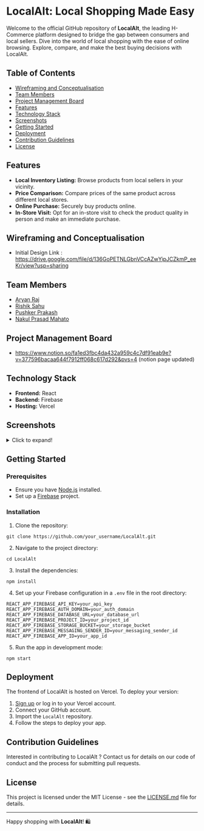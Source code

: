 # LocalAlt: Local Shopping Made Easy

Welcome to the official GitHub repository of **LocalAlt**, the leading H-Commerce platform designed to bridge the gap between consumers and local sellers. Dive into the world of local shopping with the ease of online browsing. Explore, compare, and make the best buying decisions with LocalAlt.

## Table of Contents

- [Wireframing and Conceptualisation](#wireframing-and-conceptualisation)
- [Team Members](#team-members)
- [Project Management Board](#project-management-board)
- [Features](#features)
- [Technology Stack](#technology-stack)
- [Screenshots](#screenshots)
- [Getting Started](#getting-started)
- [Deployment](#deployment)
- [Contribution Guidelines](#contribution-guidelines)
- [License](#license)

## Features

- **Local Inventory Listing:** Browse products from local sellers in your vicinity.
- **Price Comparison:** Compare prices of the same product across different local stores.
- **Online Purchase:** Securely buy products online.
- **In-Store Visit:** Opt for an in-store visit to check the product quality in person and make an immediate purchase.

## Wireframing and Conceptualisation
- Initial Design Link : https://drive.google.com/file/d/136GoPETNLGbnVCcAZwYipJCZkmP_eeKr/view?usp=sharing

## Team Members
- [Aryan Raj](https://github.com/aryan-139)
- [Rishik Sahu](https://github.com/iamrishiksahu)
- [Pushker Prakash](https://github.com/rangercoder)
- [Nakul Prasad Mahato](https://github.com/NakulPrasad)
## Project Management Board
- https://www.notion.so/fa1ed3fbc4da432a959c4c7df91eab9e?v=377596bacaa644f7912ff068c617d292&pvs=4
(notion page updated)
## Technology Stack

- **Frontend:** React
- **Backend:** Firebase
- **Hosting:** Vercel

## Screenshots

<details>
  <summary>Click to expand!</summary>

  ![Home Page](path_to_home_page_screenshot.png)
  ![Product Listing](path_to_product_listing_screenshot.png)
  ![Store Comparison](path_to_store_comparison_screenshot.png)
  <!-- Add more screenshots as needed -->

</details>

## Getting Started

### Prerequisites

- Ensure you have [Node.js](https://nodejs.org/) installed.
- Set up a [Firebase](https://firebase.google.com/) project.
  
### Installation

1. Clone the repository:
```
git clone https://github.com/your_username/LocalAlt.git
```
2. Navigate to the project directory:
```
cd LocalAlt
```
3. Install the dependencies:
```
npm install
```
4. Set up your Firebase configuration in a `.env` file in the root directory:
```
REACT_APP_FIREBASE_API_KEY=your_api_key
REACT_APP_FIREBASE_AUTH_DOMAIN=your_auth_domain
REACT_APP_FIREBASE_DATABASE_URL=your_database_url
REACT_APP_FIREBASE_PROJECT_ID=your_project_id
REACT_APP_FIREBASE_STORAGE_BUCKET=your_storage_bucket
REACT_APP_FIREBASE_MESSAGING_SENDER_ID=your_messaging_sender_id
REACT_APP_FIREBASE_APP_ID=your_app_id
```
5. Run the app in development mode:
```
npm start
```

## Deployment

The frontend of LocalAlt is hosted on Vercel. To deploy your version:

1. [Sign up](https://vercel.com/signup) or log in to your Vercel account.
2. Connect your GitHub account.
3. Import the `LocalAlt` repository.
4. Follow the steps to deploy your app.

## Contribution Guidelines

Interested in contributing to LocalAlt ? Contact us for details on our code of conduct and the process for submitting pull requests.

## License

This project is licensed under the MIT License - see the [LICENSE.md](./LICENSE) file for details.

---

Happy shopping with **LocalAlt**! 🛍️


